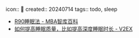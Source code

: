icon:: 📝
created:: 20240714
tags:: todo, sleep

- [R90睡眠法 - MBA智库百科](https://wiki.mbalib.com/wiki/R90%E7%9D%A1%E7%9C%A0%E6%B3%95)
- [如何提高睡眠质量，比如提高深度睡眠时长 - V2EX](https://fast.v2ex.com/t/968153)